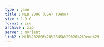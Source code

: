 ```yaml
---
type : game
title : MLB 2006 (USA) (Demo)
size : 2.9 G
format : iso
archive : zip
server : myrient
link2 : MLB%202006%20%28USA%29%20%28Demo%29
---
```

